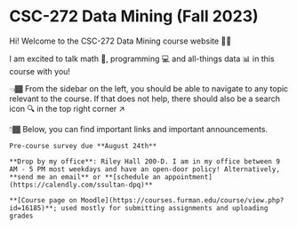 # CSC-272 Data Mining (Fall 2023)

Hi! Welcome to the CSC-272 Data Mining course website 👋🏾

I am excited to talk math 🔢, programming 💻 and all-things data 📊 in this course with you! 

👈🏾 From the sidebar on the left, you should be able to navigate to any topic relevant to the course. If that does not help, there should also be a search icon 🔍 in the top right corner ↗️

👇🏾 Below, you can find important links and important announcements. 

<!-- ## Important Links 

* **[Course Moodle]()** page
* **[Schedule an Appointment]()** page -->

<!-- 
<img width="60%" src="https://images.squarespace-cdn.com/content/v1/55784beee4b06b39773765ab/1551633983260-R111JMHJ34G3YMDLGCNF/Processing_interface_1_detail_72.jpg">
<p style="text-align: right;color:gray;font-size: 0.75rem;"><a href="https://en.wikipedia.org/wiki/Julie_Mehretu">Laurie Frick <i>Retopistics: A Renegade Excavation</i>, 2001</a></p>  -->

```{important}
Pre-course survey due **August 24th**
```

```{tip}
**Drop by my office**: Riley Hall 200-D. I am in my office between 9 AM - 5 PM most weekdays and have an open-door policy! Alternatively, **send me an email** or **[schedule an appointment](https://calendly.com/ssultan-dpq)** 
```

```{seealso}
**[Course page on Moodle](https://courses.furman.edu/course/view.php?id=16185)**; used mostly for submitting assignments and uploading grades
```

<!-- ## Important Annoucements:  -->


<!-- 
![Image](https://upload.wikimedia.org/wikipedia/commons/2/2f/Linear_subspaces_with_shading.svg) -->
<!-- 
![Test](https://images.squarespace-cdn.com/content/v1/55784beee4b06b39773765ab/1551633983260-R111JMHJ34G3YMDLGCNF/Processing_interface_1_detail_72.jpg)

![Test](https://media.tenor.com/7imovmmNqoYAAAAd/data-center-security-market.gif)

![Test](https://images.fineartamerica.com/images/artworkimages/mediumlarge/3/data-center-room-with-server-hardware-marvin-solorzano.jpg) -->
<!-- ***Welcome to the CSC-272 Data Mining course!** -->


<!-- 
This is a small sample book to give you a feel for how book content is
structured.
It shows off a few of the major file types, as well as some sample content.
It does not go in-depth into any particular topic - check out [the Jupyter Book documentation](https://jupyterbook.org) for more information.

Check out the content pages bundled with this sample book to see more. -->

<!-- 
```{tableofcontents}
``` -->
